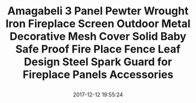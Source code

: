 ---
title: > #shorten me
  Amagabeli 3 Panel Pewter Wrought Iron Fireplace Screen Outdoor Metal Decorative Mesh Cover Solid Baby Safe Proof Fire Place Fence Leaf Design Steel Spark Guard for Fireplace Panels Accessories
name: >
  Amagabeli 3 Panel Pewter Wrought Iron Fireplace Screen Outdoor Metal Decorative Mesh Cover Solid Baby Safe Proof Fire Place Fence Leaf Design Steel Spark Guard for Fireplace Panels Accessories
date: "2017-12-12 19:55:24"
buy_now: "https://www.amazon.com/Amagabeli-Wrought-Fireplace-Decorative-Accessories/dp/B015NRQ8GE?SubscriptionId=AKIAIA5RBQIWQVTCUEUQ&tag=coldcutdeals-20&linkCode=xm2&camp=2025&creative=165953&creativeASIN=B015NRQ8GE"
description_markdown: >-

  - DIMENSION: This crafts fireplace screen mesh measures 28.9-inch in height, 50-inch (fully expanded) in width, large fireplace baby proof curtain cover matches with your home deco, gas fireplace, fireplace tools, fireplace grate and holders accessories.

  - HIGH QUALITY: Pewter folding fire screens cover comes with 2 hinges in arch design can stretch to fit different openings. The fireplace tools wrought iron and powder-coated finish adds a rustic, classic look to the fire place and ensures long-lasting use , as pivacy screen for baby safety proof fencing is also a good choice.

  - STURDY FIRE SCREEN: Tall steel fire place screens with doors holds firmly to the hearth ground, even for outdoor fire pit, portico fireplace areas.

  - SPARK GUARD: Large and solid fire place cover guard to block popping embers; fire place baby proofing free with standing, keeps your kids and puppies away from the fireplace and keeps the living room safe.

  - ONE-YEAR WARRANTY: Replacement parts or repaired parts shall be covered within the Limited Warranty Period.


tweet_id_str: "940671444664684544"
price: "$99.99"
list_price: "$103.00"
deal_price: "$47.99"
you_save: "$52.00 (52%)"
asin: "B015NRQ8GE"
image: "https://images-na.ssl-images-amazon.com/images/I/61cbIGEG33L.jpg"
---